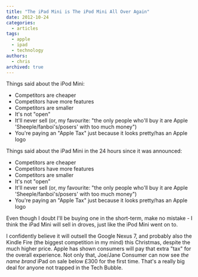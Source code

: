 ```yaml
---
title: "The iPad Mini is The iPod Mini All Over Again"
date: 2012-10-24
categories:
  - articles
tags:
  - apple
  - ipad
  - technology
authors:
  - chris
archived: true
---
```


Things said about the iPod Mini:

- Competitors are cheaper
- Competitors have more features
- Competitors are smaller
- It's not "open"
- It'll never sell (or, my favourite: "the only people who'll buy it are Apple 'Sheeple/fanboi's/posers' with too much money")
- You're paying an "Apple Tax" just because it looks pretty/has an Apple logo

Things said about the iPad Mini in the 24 hours since it was announced:

- Competitors are cheaper
- Competitors have more features
- Competitors are smaller
- It's not "open"
- It'll never sell (or, my favourite: "the only people who'll buy it are Apple 'Sheeple/fanboi's/posers' with too much money")
- You're paying an "Apple Tax" just because it looks pretty/has an Apple logo

Even though I doubt I'll be buying one in the short-term, make no mistake - I think the iPad Mini will sell in droves, just like the iPod Mini went on to.

I confidently believe it will outsell the Google Nexus 7, and probably also the Kindle Fire (the biggest competition in my mind) this Christmas, despite the much higher price. Apple has shown consumers will pay that extra "tax" for the overall experience. Not only that, Joe/Jane Consumer can now see _the_ *name brand* iPad on sale below £300 for the first time. That's a really big deal for anyone not trapped in the Tech Bubble.
